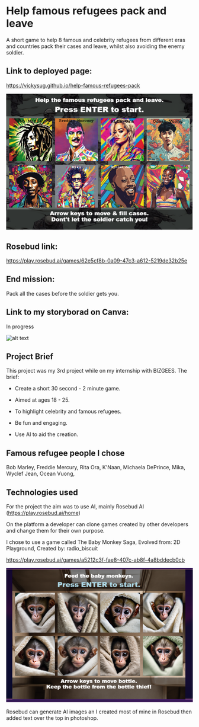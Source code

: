 # Help famous refugees pack and leave
A short game to help 8 famous and celebrity refugees from different eras and countries pack their cases and leave, whilst also avoiding the enemy soldier.

## Link to deployed page: 
https://vickysug.github.io/help-famous-refugees-pack

![alt text](images/start.scrn.png)

## Rosebud link:

https://play.rosebud.ai/games/62e5cf8b-0a09-47c3-a612-5219de32b25e

## End mission:
Pack all the cases before the soldier gets you.

## Link to my storyborad on Canva: 
In progress


![alt text](images/canva.png)

## Project Brief

This project was my 3rd project while on my internship with BIZGEES. The brief:

* Create a short 30 second - 2 minute game.

* Aimed at ages 18 - 25.

* To highlight celebrity and famous refugees.

* Be fun and engaging.

* Use AI to aid the creation.

## Famous refugee people I chose

Bob Marley, 
Freddie Mercury, 
Rita Ora, 
K'Naan, 
Michaela DePrince, 
Mika, 
Wyclef Jean, 
Ocean Vuong, 

## Technologies used

For the project the aim was to use AI, mainly Rosebud AI (https://play.rosebud.ai/home)

On the platform a developer can clone games created by other developers and change them for their own purpose. 

I chose to use a game called The Baby Monkey Saga, Evolved from: 2D Playground,
Created by: radio_biscuit

https://play.rosebud.ai/games/a5212c3f-fae8-407c-ab8f-4a8bddecb0cb

![alt text](images/monkey.png)

Rosebud can generate AI images an I created most of mine in Rosebud then added text over the top in photoshop. 

